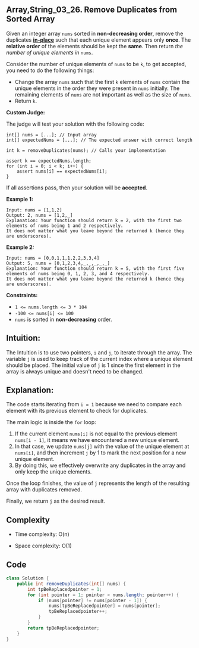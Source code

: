## Array,String_03_26. Remove Duplicates from Sorted Array

Given an integer array `nums` sorted in **non-decreasing order**, remove the duplicates [**in-place**](https://en.wikipedia.org/wiki/In-place_algorithm) such that each unique element appears only **once**. The **relative order** of the elements should be kept the **same**. Then return *the number of unique elements in* `nums`.

Consider the number of unique elements of `nums` to be `k`, to get accepted, you need to do the following things:

- Change the array `nums` such that the first `k` elements of `nums` contain the unique elements in the order they were present in `nums` initially. The remaining elements of `nums` are not important as well as the size of `nums`.
- Return `k`.

**Custom Judge:**

The judge will test your solution with the following code:

```
int[] nums = [...]; // Input array
int[] expectedNums = [...]; // The expected answer with correct length

int k = removeDuplicates(nums); // Calls your implementation

assert k == expectedNums.length;
for (int i = 0; i < k; i++) {
    assert nums[i] == expectedNums[i];
}
```

If all assertions pass, then your solution will be **accepted**.

 

**Example 1:**

```
Input: nums = [1,1,2]
Output: 2, nums = [1,2,_]
Explanation: Your function should return k = 2, with the first two elements of nums being 1 and 2 respectively.
It does not matter what you leave beyond the returned k (hence they are underscores).
```

**Example 2:**

```
Input: nums = [0,0,1,1,1,2,2,3,3,4]
Output: 5, nums = [0,1,2,3,4,_,_,_,_,_]
Explanation: Your function should return k = 5, with the first five elements of nums being 0, 1, 2, 3, and 4 respectively.
It does not matter what you leave beyond the returned k (hence they are underscores).
```

 

**Constraints:**

- `1 <= nums.length <= 3 * 104`
- `-100 <= nums[i] <= 100`
- `nums` is sorted in **non-decreasing** order.



## Intuition:

The Intuition is to use two pointers, `i` and `j`, to iterate through the array. The variable `j` is used to keep track of the current index where a unique element should be placed. The initial value of `j` is 1 since the first element in the array is always unique and doesn't need to be changed.

## Explanation:

The code starts iterating from `i = 1` because we need to compare each element with its previous element to check for duplicates.

The main logic is inside the `for` loop:

1. If the current element `nums[i]` is not equal to the previous element `nums[i - 1]`, it means we have encountered a new unique element.
2. In that case, we update `nums[j]` with the value of the unique element at `nums[i]`, and then increment `j` by 1 to mark the next position for a new unique element.
3. By doing this, we effectively overwrite any duplicates in the array and only keep the unique elements.

Once the loop finishes, the value of `j` represents the length of the resulting array with duplicates removed.

Finally, we return `j` as the desired result.

## Complexity

- Time complexity: O(n)

- Space complexity: O(1)

## Code

```java
class Solution {
    public int removeDuplicates(int[] nums) {
        int tpBeReplacedpointer = 1;
        for (int pointer = 1; pointer < nums.length; pointer++) {
            if (nums[pointer] != nums[pointer - 1]) {
                nums[tpBeReplacedpointer] = nums[pointer];
                tpBeReplacedpointer++;
            }
        }
        return tpBeReplacedpointer;
    }
}
```